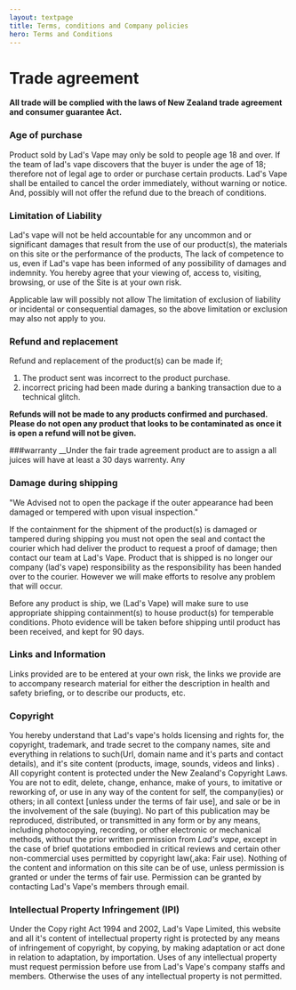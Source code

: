 ```yaml
---
layout: textpage
title: Terms, conditions and Company policies
hero: Terms and Conditions
---
```


# Trade agreement
__All trade will be complied with the laws of New Zealand trade agreement and consumer guarantee  Act.__

### Age of purchase
Product sold by Lad's Vape may only be sold to people age 18 and over. If the team of lad's vape discovers that the buyer is under the age of 18; therefore not of legal age to order or purchase certain products. Lad's Vape shall be entailed to cancel the order immediately, without warning or notice. And, possibly will not offer the refund due to the breach of conditions.

### Limitation of Liability 
Lad's vape will not be held accountable for any uncommon and or significant damages that result from the use of our product(s), the materials on this site or the performance of the products, The lack of competence to us, even if Lad's vape has been informed of any possibility of damages and indemnity.
You hereby agree that your viewing of, access to, visiting, browsing, or use of the Site is at your own risk.

 Applicable law will possibly not allow The limitation of exclusion of liability or incidental or consequential damages, so the above limitation or exclusion may also not apply to you.

### Refund and replacement
Refund and replacement of the product(s) can be made if;

1. The product sent was incorrect to the product purchase.
2. incorrect pricing had been made during a banking transaction due to a technical glitch.

__Refunds will not be made to any products confirmed and purchased. Please do not open any product that looks to be contaminated as once it is open a refund will not be given.__

###warranty
__Under the fair trade agreement product are to assign a     all juices will have at least a 30 days warrenty. Any

### Damage during shipping
"We Advised not to open the package if the outer appearance had been damaged or tempered with upon visual inspection." 

If the containment for the shipment of the product(s) is damaged or tampered during shipping you must not open the seal and contact the courier which had deliver the product to request a proof of damage; then contact our team at Lad's Vape. 
Product that is shipped is no longer our company (lad's vape) responsibility as the responsibility has been handed over to the courier. However we will make efforts to resolve any problem that will occur.

Before any product is ship, we (Lad's Vape) will make sure to use appropriate shipping containment(s) to house product(s) for temperable conditions. Photo evidence will be taken before shipping until product has been received, and kept for 90 days.

### Links and Information
Links provided are to be entered at your own risk, the links we provide are to accompany research material for either the description in health and safety briefing, or to describe our products, etc.

### Copyright
You hereby understand that Lad's vape's holds licensing and rights for, the copyright, trademark, and trade secret to the company names, site and everything in relations to such(Url, domain name and it's parts and contact details), and it's site content (products, image, sounds, videos and links) . All copyright content is protected under the New Zealand's Copyright Laws. You are not to edit, delete, change, enhance, make of yours, to imitative or reworking of, or use in any way of the content for self, the company(ies) or others; in all context [unless under the terms of fair use], and sale or be in the involvement of the sale (buying). No part of this publication may be reproduced, distributed, or transmitted in any form or by any means, including photocopying, recording, or other electronic or mechanical methods, without the prior written permission from _Lad's vape_, except in the case of brief quotations embodied in critical reviews and certain other non-commercial uses permitted by copyright law(,aka: Fair use). Nothing of the content and information on this site can be of use, unless permission is granted or under the terms of fair use. Permission can be granted by contacting Lad's Vape's members through email.


### Intellectual Property Infringement (IPI)
Under the Copy right Act 1994 and 2002, Lad's Vape Limited, this website and all it's content of intellectual property right is protected by any means of infringement of copyright, by copying, by making adaptation or act done in relation to adaptation, by importation.
Uses of any intellectual property must request permission before use from Lad's Vape's company staffs and members. Otherwise the uses of any intellectual property is not permitted.